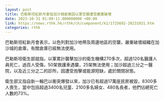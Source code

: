 ```yaml
---
layout: post
title: 巴勒斯坦紅新月會指加沙城倉庫因以軍空襲遭受嚴重破壞
date: 2023-10-31 01:09:11.000000000 +08:00
link: https://news.rthk.hk/rthk/ch/component/k2/1725692-20231031.htm
categories: rthk
---
```


巴勒斯坦紅新月會表示，以色列對加沙地帶及周邊地區的空襲，嚴重破壞組織在加沙城的倉庫，有關倉庫已經無法使用。

巴勒斯坦衛生部就指，以軍累計襲擊加沙的衛生機構270多次，超過120名醫護人員死亡，過百人受傷，50架救護車遇襲，25架無法使用；加沙超過三分之一醫院，以及近三分之二的診所，因遭受炮擊或能源短缺，處於關閉狀態。

衛生部又指自新一輪巴以衝突爆發以來，加沙已有超過17萬座民房被毀，8300多人喪生，當中包括超過3400名兒童、2100多名婦女、480名長者，他們佔總死亡人數的73%。
